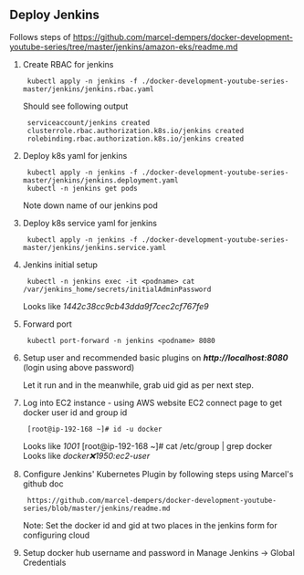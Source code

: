## Deploy Jenkins ##

Follows steps of https://github.com/marcel-dempers/docker-development-youtube-series/tree/master/jenkins/amazon-eks/readme.md

1. Create RBAC for jenkins 

        kubectl apply -n jenkins -f ./docker-development-youtube-series-master/jenkins/jenkins.rbac.yaml 

    Should see following output

        serviceaccount/jenkins created
        clusterrole.rbac.authorization.k8s.io/jenkins created
        rolebinding.rbac.authorization.k8s.io/jenkins created

2. Deploy k8s yaml for jenkins
        
        kubectl apply -n jenkins -f ./docker-development-youtube-series-master/jenkins/jenkins.deployment.yaml
        kubectl -n jenkins get pods
    Note down name of our jenkins pod

3. Deploy k8s service yaml for jenkins

        kubectl apply -n jenkins -f ./docker-development-youtube-series-master/jenkins/jenkins.service.yaml 

4. Jenkins initial setup

        kubectl -n jenkins exec -it <podname> cat /var/jenkins_home/secrets/initialAdminPassword
        
    Looks like *1442c38cc9cb43dda9f7cec2cf767fe9*
    
5. Forward port

        kubectl port-forward -n jenkins <podname> 8080

6. Setup user and recommended basic plugins on ***http://localhost:8080*** (login using above password)
   
   Let it run and in the meanwhile, grab uid gid as per next step.

7. Log into EC2 instance - using AWS website EC2 connect page to get docker user id and group id

        [root@ip-192-168 ~]# id -u docker
    Looks like *1001*
        [root@ip-192-168 ~]# cat /etc/group | grep docker
    Looks like *docker:x:1950:ec2-user*

8. Configure Jenkins' Kubernetes Plugin by following steps using Marcel's github doc
        
        https://github.com/marcel-dempers/docker-development-youtube-series/blob/master/jenkins/readme.md
        
    Note: Set the docker id and gid at two places in the jenkins form for configuring cloud

9. Setup docker hub username and password in Manage Jenkins -> Global Credentials
